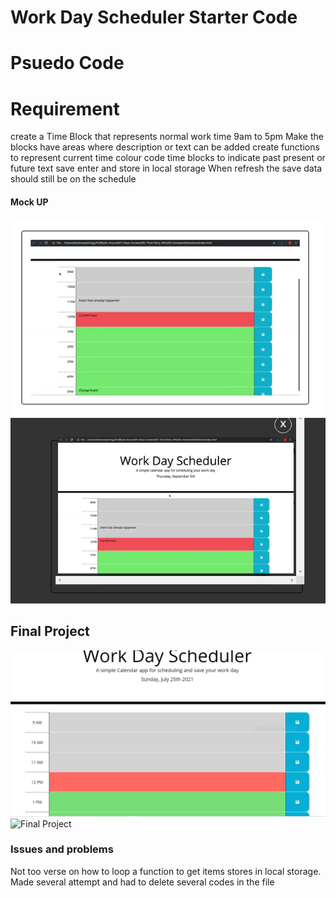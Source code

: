 # Work Day Scheduler Starter Code
# Psuedo Code
# Requirement
create a Time Block that represents normal work time 9am to 5pm
Make the blocks have areas where description or text can be added
create functions to represent current time
colour code time blocks to indicate past present or future text
save enter and store in local storage
When refresh the save data should still be on the schedule

#### Mock UP ####
![](./assets/images/required.PNG)
![](./assets/images/required1.PNG)

## Final Project
![my project](./assets/images/mypage.PNG)
![Final Project](https://jahneo.github.io/Work-_Day_Scheduler/)

### Issues and problems
Not too verse on how to loop a function to get items stores in local storage.
Made several attempt and had to delete several codes in the file